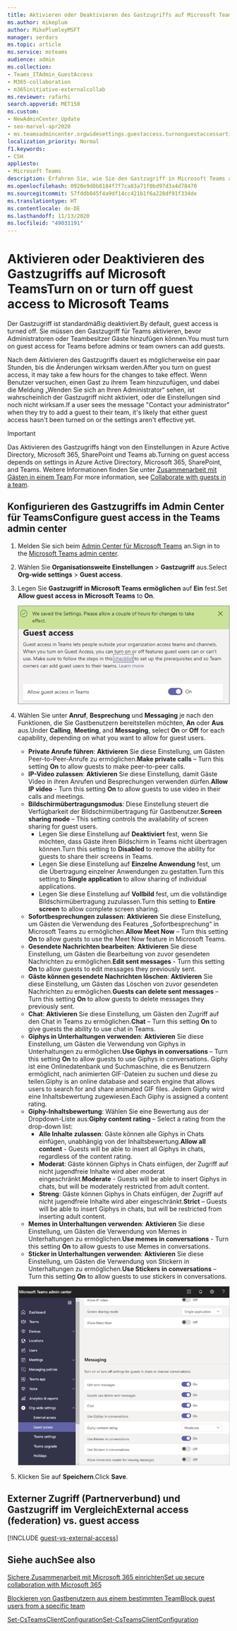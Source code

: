 ```yaml
---
title: Aktivieren oder Deaktivieren des Gastzugriffs auf Microsoft Teams
ms.author: mikeplum
author: MikePlumleyMSFT
manager: serdars
ms.topic: article
ms.service: msteams
audience: admin
ms.collection:
- Teams_ITAdmin_GuestAccess
- M365-collaboration
- m365initiative-externalcollab
ms.reviewer: rafarhi
search.appverid: MET150
ms.custom:
- NewAdminCenter_Update
- seo-marvel-apr2020
- ms.teamsadmincenter.orgwidesettings.guestaccess.turnonguestaccessarticle
localization_priority: Normal
f1.keywords:
- CSH
appliesto:
- Microsoft Teams
description: Erfahren Sie, wie Sie den Gastzugriff in Microsoft Teams als Office 365-Administrator aktivieren bzw. deaktivieren.
ms.openlocfilehash: 0920e9d8b8184f7f7ca83a71f0bd97d3a4d78470
ms.sourcegitcommit: 57fddb045f4a9df14cc421b1f6a228df91f334de
ms.translationtype: HT
ms.contentlocale: de-DE
ms.lasthandoff: 11/13/2020
ms.locfileid: "49031191"
---
```

# <a name="turn-on-or-turn-off-guest-access-to-microsoft-teams"></a><span data-ttu-id="fdde8-103">Aktivieren oder Deaktivieren des Gastzugriffs auf Microsoft Teams</span><span class="sxs-lookup"><span data-stu-id="fdde8-103">Turn on or turn off guest access to Microsoft Teams</span></span>

<span data-ttu-id="fdde8-104">Der Gastzugriff ist standardmäßig deaktiviert.</span><span class="sxs-lookup"><span data-stu-id="fdde8-104">By default, guest access is turned off.</span></span> <span data-ttu-id="fdde8-105">Sie müssen den Gastzugriff für Teams aktivieren, bevor Administratoren oder Teambesitzer Gäste hinzufügen können.</span><span class="sxs-lookup"><span data-stu-id="fdde8-105">You must turn on guest access for Teams before admins or team owners can add guests.</span></span>

<span data-ttu-id="fdde8-106">Nach dem Aktivieren des Gastzugriffs dauert es möglicherweise ein paar Stunden, bis die Änderungen wirksam werden.</span><span class="sxs-lookup"><span data-stu-id="fdde8-106">After you turn on guest access, it may take a few hours for the changes to take effect.</span></span> <span data-ttu-id="fdde8-107">Wenn Benutzer versuchen, einen Gast zu ihrem Team hinzuzufügen, und dabei die Meldung „Wenden Sie sich an Ihren Administrator“ sehen, ist wahrscheinlich der Gastzugriff nicht aktiviert, oder die Einstellungen sind noch nicht wirksam.</span><span class="sxs-lookup"><span data-stu-id="fdde8-107">If a user sees the message "Contact your administrator" when they try to add a guest to their team, it's likely that either guest access hasn't been turned on or the settings aren't effective yet.</span></span>

> [!IMPORTANT]
> <span data-ttu-id="fdde8-108">Das Aktivieren des Gastzugriffs hängt von den Einstellungen in Azure Active Directory, Microsoft 365, SharePoint und Teams ab.</span><span class="sxs-lookup"><span data-stu-id="fdde8-108">Turning on guest access depends on settings in Azure Active Directory, Microsoft 365, SharePoint, and Teams.</span></span> <span data-ttu-id="fdde8-109">Weitere Informationen finden Sie unter [Zusammenarbeit mit Gästen in einem Team](https://docs.microsoft.com/microsoft-365/solutions/collaborate-as-team).</span><span class="sxs-lookup"><span data-stu-id="fdde8-109">For more information, see [Collaborate with guests in a team](https://docs.microsoft.com/microsoft-365/solutions/collaborate-as-team).</span></span>

## <a name="configure-guest-access-in-the-teams-admin-center"></a><span data-ttu-id="fdde8-110">Konfigurieren des Gastzugriffs im Admin Center für Teams</span><span class="sxs-lookup"><span data-stu-id="fdde8-110">Configure guest access in the Teams admin center</span></span>

1. <span data-ttu-id="fdde8-111">Melden Sie sich beim [Admin Center für Microsoft Teams](https://admin.teams.microsoft.com/) an.</span><span class="sxs-lookup"><span data-stu-id="fdde8-111">Sign in to the [Microsoft Teams admin center](https://admin.teams.microsoft.com/).</span></span>

2. <span data-ttu-id="fdde8-112">Wählen Sie **Organisationsweite Einstellungen** > **Gastzugriff** aus.</span><span class="sxs-lookup"><span data-stu-id="fdde8-112">Select **Org-wide settings** > **Guest access**.</span></span>

3. <span data-ttu-id="fdde8-113">Legen Sie **Gastzugriff in Microsoft Teams ermöglichen** auf **Ein** fest.</span><span class="sxs-lookup"><span data-stu-id="fdde8-113">Set **Allow guest access in Microsoft Teams** to **On**.</span></span>

    ![<span data-ttu-id="fdde8-114">Schalter für „Gastzugriff in Teams ermöglichen“ ist auf „An“ eingestellt</span><span class="sxs-lookup"><span data-stu-id="fdde8-114">Allow guest access switch set to On</span></span> ](media/set-up-guests-image1.png)

4. <span data-ttu-id="fdde8-115">Wählen Sie unter **Anruf**, **Besprechung** und **Messaging** je nach den Funktionen, die Sie Gastbenutzern bereitstellen möchten, **An** oder **Aus** aus.</span><span class="sxs-lookup"><span data-stu-id="fdde8-115">Under **Calling**, **Meeting**, and **Messaging**, select **On** or **Off** for each capability, depending on what you want to allow for guest users.</span></span>

      - <span data-ttu-id="fdde8-116">**Private Anrufe führen**: **Aktivieren** Sie diese Einstellung, um Gästen Peer-to-Peer-Anrufe zu ermöglichen.</span><span class="sxs-lookup"><span data-stu-id="fdde8-116">**Make private calls** – Turn this setting **On** to allow guests to make peer-to-peer calls.</span></span>
      - <span data-ttu-id="fdde8-117">**IP-Video zulassen**: **Aktivieren** Sie diese Einstellung, damit Gäste Video in ihren Anrufen und Besprechungen verwenden dürfen.</span><span class="sxs-lookup"><span data-stu-id="fdde8-117">**Allow IP video** - Turn this setting **On** to allow guests to use video in their calls and meetings.</span></span>
      - <span data-ttu-id="fdde8-118">**Bildschirmübertragungsmodus**: Diese Einstellung steuert die Verfügbarkeit der Bildschirmübertragung für Gastbenutzer.</span><span class="sxs-lookup"><span data-stu-id="fdde8-118">**Screen sharing mode** – This setting controls the availability of screen sharing for guest users.</span></span> 
          - <span data-ttu-id="fdde8-119">Legen Sie diese Einstellung auf **Deaktiviert** fest, wenn Sie möchten, dass Gäste ihren Bildschirm in Teams nicht übertragen können.</span><span class="sxs-lookup"><span data-stu-id="fdde8-119">Turn this setting to **Disabled** to remove the ability for guests to share their screens in Teams.</span></span> 
          - <span data-ttu-id="fdde8-120">Legen Sie diese Einstellung auf **Einzelne Anwendung** fest, um die Übertragung einzelner Anwendungen zu gestatten.</span><span class="sxs-lookup"><span data-stu-id="fdde8-120">Turn this setting to **Single application** to allow sharing of individual applications.</span></span> 
          - <span data-ttu-id="fdde8-121">Legen Sie diese Einstellung auf **Vollbild** fest, um die vollständige Bildschirmübertragung zuzulassen.</span><span class="sxs-lookup"><span data-stu-id="fdde8-121">Turn this setting to **Entire screen** to allow complete screen sharing.</span></span>
      - <span data-ttu-id="fdde8-122">**Sofortbesprechungen zulassen**: **Aktivieren** Sie diese Einstellung, um Gästen die Verwendung des Features „Sofortbesprechung“ in Microsoft Teams zu ermöglichen.</span><span class="sxs-lookup"><span data-stu-id="fdde8-122">**Allow Meet Now** – Turn this setting **On** to allow guests to use the Meet Now feature in Microsoft Teams.</span></span>
      - <span data-ttu-id="fdde8-123">**Gesendete Nachrichten bearbeiten**: **Aktivieren** Sie diese Einstellung, um Gästen die Bearbeitung von zuvor gesendeten Nachrichten zu ermöglichen.</span><span class="sxs-lookup"><span data-stu-id="fdde8-123">**Edit sent messages** - Turn this setting **On** to allow guests to edit messages they previously sent.</span></span>
      - <span data-ttu-id="fdde8-124">**Gäste können gesendete Nachrichten löschen**: **Aktivieren** Sie diese Einstellung, um Gästen das Löschen von zuvor gesendeten Nachrichten zu ermöglichen.</span><span class="sxs-lookup"><span data-stu-id="fdde8-124">**Guests can delete sent messages** – Turn this setting **On** to allow guests to delete messages they previously sent.</span></span>
      - <span data-ttu-id="fdde8-125">**Chat**: **Aktivieren** Sie diese Einstellung, um Gästen den Zugriff auf den Chat in Teams zu ermöglichen.</span><span class="sxs-lookup"><span data-stu-id="fdde8-125">**Chat** – Turn this setting **On** to give guests the ability to use chat in Teams.</span></span>
      - <span data-ttu-id="fdde8-126">**Giphys in Unterhaltungen verwenden**: **Aktivieren** Sie diese Einstellung, um Gästen die Verwendung von Giphys in Unterhaltungen zu ermöglichen.</span><span class="sxs-lookup"><span data-stu-id="fdde8-126">**Use Giphys in conversations** – Turn this setting **On** to allow guests to use Giphys in conversations.</span></span> <span data-ttu-id="fdde8-127">Giphy ist eine Onlinedatenbank und Suchmaschine, die es Benutzern ermöglicht, nach animierten GIF-Dateien zu suchen und diese zu teilen.</span><span class="sxs-lookup"><span data-stu-id="fdde8-127">Giphy is an online database and search engine that allows users to search for and share animated GIF files.</span></span> <span data-ttu-id="fdde8-128">Jedem Giphy wird eine Inhaltsbewertung zugewiesen.</span><span class="sxs-lookup"><span data-stu-id="fdde8-128">Each Giphy is assigned a content rating.</span></span>
      - <span data-ttu-id="fdde8-129">**Giphy-Inhaltsbewertung**: Wählen Sie eine Bewertung aus der Dropdown-Liste aus:</span><span class="sxs-lookup"><span data-stu-id="fdde8-129">**Giphy content rating** –  Select a rating from the drop-down list:</span></span>
          - <span data-ttu-id="fdde8-130">**Alle Inhalte zulassen**: Gäste können alle Giphys in Chats einfügen, unabhängig von der Inhaltsbewertung.</span><span class="sxs-lookup"><span data-stu-id="fdde8-130">**Allow all content** - Guests will be able to insert all Giphys in chats, regardless of the content rating.</span></span>
          - <span data-ttu-id="fdde8-131">**Moderat**: Gäste können Giphys in Chats einfügen, der Zugriff auf nicht jugendfreie Inhalte wird aber moderat eingeschränkt.</span><span class="sxs-lookup"><span data-stu-id="fdde8-131">**Moderate** - Guests will be able to insert Giphys in chats, but will be moderately restricted from adult content.</span></span>
          - <span data-ttu-id="fdde8-132">**Streng**: Gäste können Giphys in Chats einfügen, der Zugriff auf nicht jugendfreie Inhalte wird aber eingeschränkt.</span><span class="sxs-lookup"><span data-stu-id="fdde8-132">**Strict** – Guests will be able to insert Giphys in chats, but will be restricted from inserting adult content.</span></span>
      - <span data-ttu-id="fdde8-133">**Memes in Unterhaltungen verwenden**: **Aktivieren** Sie diese Einstellung, um Gästen die Verwendung von Memes in Unterhaltungen zu ermöglichen.</span><span class="sxs-lookup"><span data-stu-id="fdde8-133">**Use memes in conversations** - Turn this setting **On** to allow guests to use Memes in conversations.</span></span>
      - <span data-ttu-id="fdde8-134">**Sticker in Unterhaltungen verwenden**: **Aktivieren** Sie diese Einstellung, um Gästen die Verwendung von Stickern in Unterhaltungen zu ermöglichen.</span><span class="sxs-lookup"><span data-stu-id="fdde8-134">**Use Stickers in conversations** – Turn this setting **On** to allow guests to use stickers in conversations.</span></span> 

    ![Einstellungen von Gastberechtigungen in Teams](media/manage-guest-access-image1.png)

5. <span data-ttu-id="fdde8-136">Klicken Sie auf **Speichern**.</span><span class="sxs-lookup"><span data-stu-id="fdde8-136">Click **Save**.</span></span>

## <a name="external-access-federation-vs-guest-access"></a><span data-ttu-id="fdde8-137">Externer Zugriff (Partnerverbund) und Gastzugriff im Vergleich</span><span class="sxs-lookup"><span data-stu-id="fdde8-137">External access (federation) vs. guest access</span></span>

[!INCLUDE [guest-vs-external-access](includes/guest-vs-external-access.md)]

## <a name="see-also"></a><span data-ttu-id="fdde8-138">Siehe auch</span><span class="sxs-lookup"><span data-stu-id="fdde8-138">See also</span></span>

[<span data-ttu-id="fdde8-139">Sichere Zusammenarbeit mit Microsoft 365 einrichten</span><span class="sxs-lookup"><span data-stu-id="fdde8-139">Set up secure collaboration with Microsoft 365</span></span>](https://docs.microsoft.com/microsoft-365/solutions/setup-secure-collaboration-with-teams)

[<span data-ttu-id="fdde8-140">Blockieren von Gastbenutzern aus einem bestimmten Team</span><span class="sxs-lookup"><span data-stu-id="fdde8-140">Block guest users from a specific team</span></span>](https://docs.microsoft.com/microsoft-365/solutions/per-group-guest-access)

[<span data-ttu-id="fdde8-141">Set-CsTeamsClientConfiguration</span><span class="sxs-lookup"><span data-stu-id="fdde8-141">Set-CsTeamsClientConfiguration</span></span>](https://docs.microsoft.com/powershell/module/skype/set-csteamsclientconfiguration)
